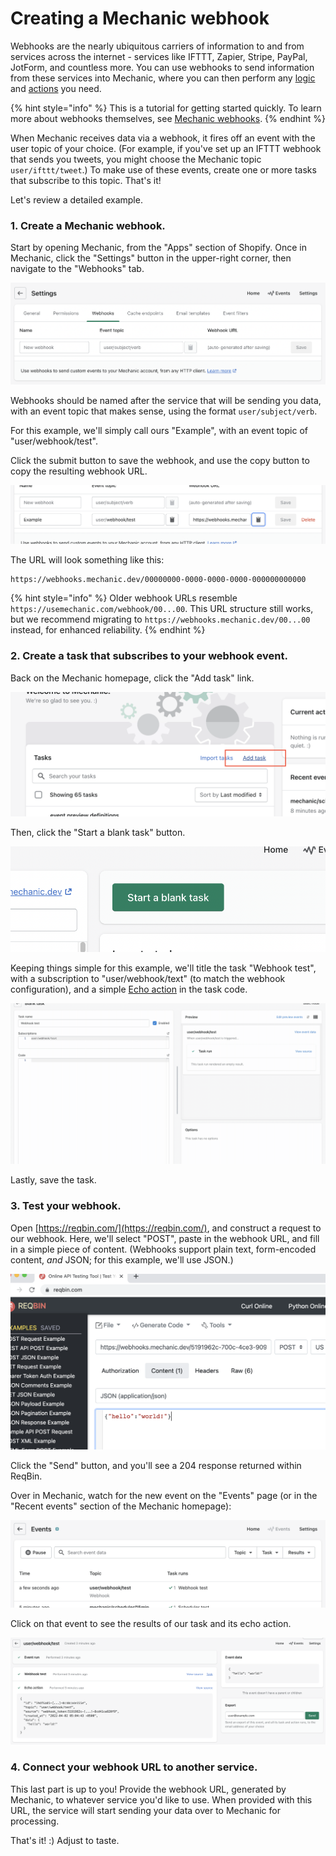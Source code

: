 # Creating a Mechanic webhook

Webhooks are the nearly ubiquitous carriers of information to and from services across the internet - services like IFTTT, Zapier, Stripe, PayPal, JotForm, and countless more. You can use webhooks to send information from these services into Mechanic, where you can then perform any [logic](../../core/tasks/code/) and [actions](../../core/actions/) you need.

{% hint style="info" %}
This is a tutorial for getting started quickly. To learn more about webhooks themselves, see [Mechanic webhooks](../../platform/webhooks.md).
{% endhint %}

When Mechanic receives data via a webhook, it fires off an event with the user topic of your choice. (For example, if you've set up an IFTTT webhook that sends you tweets, you might choose the Mechanic topic `user/ifttt/tweet`.) To make use of these events, create one or more tasks that subscribe to this topic. That's it!

Let's review a detailed example.

### 1. Create a Mechanic webhook.

Start by opening Mechanic, from the "Apps" section of Shopify. Once in Mechanic, click the "Settings" button in the upper-right corner, then navigate to the "Webhooks" tab.

![](<../../.gitbook/assets/Screen Shot 2022-04-01 at 5.55.25 PM.png>)

Webhooks should be named after the service that will be sending you data, with an event topic that makes sense, using the format `user/subject/verb`.

For this example, we'll simply call ours "Example", with an event topic of "user/webhook/test".

Click the submit button to save the webhook, and use the copy button to copy the resulting webhook URL.

![](<../../.gitbook/assets/Screen Shot 2022-04-01 at 5.56.31 PM.png>)

The URL will look something like this:

```
https://webhooks.mechanic.dev/00000000-0000-0000-0000-000000000000
```

{% hint style="info" %}
Older webhook URLs resemble `https://usemechanic.com/webhook/00...00`. This URL structure still works, but we recommend migrating to `https://webhooks.mechanic.dev/00...00` instead, for enhanced reliability.
{% endhint %}

### 2. Create a task that subscribes to your webhook event.

Back on the Mechanic homepage, click the "Add task" link.

![](<../../.gitbook/assets/Screen Shot 2022-04-01 at 5.58.21 PM.png>)

Then, click the "Start a blank task" button.

![](<../../.gitbook/assets/Screen Shot 2022-04-01 at 5.59.33 PM.png>)

Keeping things simple for this example, we'll title the task "Webhook test", with a subscription to "user/webhook/text" (to match the webhook configuration), and a simple [Echo action](../../core/actions/echo.md) in the task code.

![](<../../.gitbook/assets/2022-04-01 18.01.16.gif>)

Lastly, save the task.

### 3. Test your webhook.

Open [https://reqbin.com/](https://reqbin.com/), and construct a request to our webhook. Here, we'll select "POST", paste in the webhook URL, and fill in a simple piece of content. (Webhooks support plain text, form-encoded content, _and_ JSON; for this example, we'll use JSON.)

![](<../../.gitbook/assets/Screen Shot 2022-04-01 at 6.04.05 PM.png>)

Click the "Send" button, and you'll see a 204 response returned within ReqBin.

Over in Mechanic, watch for the new event on the "Events" page (or in the "Recent events" section of the Mechanic homepage):

![](<../../.gitbook/assets/Screen Shot 2022-04-01 at 6.04.59 PM.png>)

Click on that event to see the results of our task and its echo action.

![](<../../.gitbook/assets/Screen Shot 2022-04-01 at 6.07.14 PM.png>)

### 4. Connect your webhook URL to another service.

This last part is up to you! Provide the webhook URL, generated by Mechanic, to whatever service you'd like to use. When provided with this URL, the service will start sending your data over to Mechanic for processing.

That's it! :) Adjust to taste.
